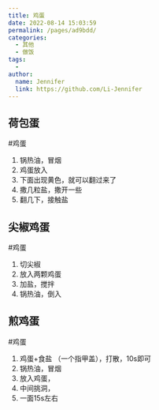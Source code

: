 ```yaml
---
title: 鸡蛋
date: 2022-08-14 15:03:59
permalink: /pages/ad9bdd/
categories:
  - 其他
  - 做饭
tags:
  - 
author: 
  name: Jennifer
  link: https://github.com/Li-Jennifer
---
```


## 荷包蛋
#鸡蛋 
1. 锅热油，冒烟
2. 鸡蛋放入
3. 下面出现黄色，就可以翻过来了
4. 撒几粒盐，撒开一些
5. 翻几下，接触盐


## 尖椒鸡蛋
#鸡蛋
1. 切尖椒
2. 放入两颗鸡蛋
3. 加盐，搅拌
4. 锅热油，倒入


## 煎鸡蛋
#鸡蛋 
1. 鸡蛋+食盐 （一个指甲盖），打散，10s即可
2. 锅热油，冒烟
3. 放入鸡蛋，
4. 中间挑洞，
5. 一面15s左右
